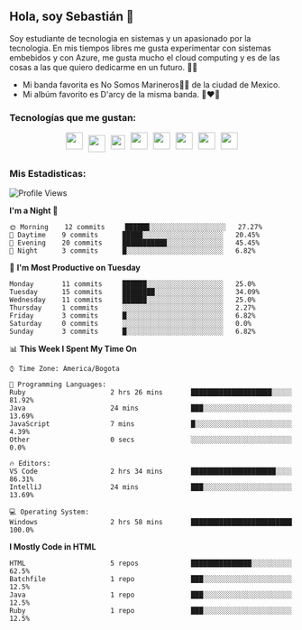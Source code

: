 ## Hola, soy Sebastián 👋
  
Soy estudiante de tecnologia en sistemas y un apasionado por la tecnologia.
En mis tiempos libres me gusta experimentar con sistemas embebidos y con Azure, me gusta mucho el cloud computing y es de las cosas a las que quiero dedicarme en un futuro. 🚀🌠

- Mi banda favorita es No Somos Marineros🚫🚢 de la ciudad de Mexico.
- Mi albúm favorito es D'arcy de la misma banda. 📼❤️💽

### Tecnologías que me gustan: 
<div style="display: flex; flex-direction: row; justify-content: center;">
  <img class="tamaño" src="https://cdn.svgporn.com/logos/javascript.svg" width="30px" height="30px" hspace="5"/>
  <img src="https://cdn.svgporn.com/logos/go.svg" width="30px" height="30px" hspace="5" vspace="5"/>
  <img src="https://cdn.svgporn.com/logos/ruby.svg" width="25px" height="25px" hspace="5" vspace="5"/>
  <img src="https://cdn.svgporn.com/logos/arduino.svg" width="30px" height="30px" hspace="5"/>
  <img src="https://cdn.svgporn.com/logos/raspberry-pi.svg" width="30px" height="30px" hspace="5"/>
  <img src="https://cdn.svgporn.com/logos/google-cloud.svg" width="30px" height="30px" hspace="5"/>
  <img src="https://cdn.svgporn.com/logos/azure-icon.svg" width="30px" height="30px" hspace="5"/>
  <img src="https://cdn.svgporn.com/logos/bash-icon.svg" width="30px" height="30px" hspace="5"/>
</div>

 ### Mis Estadisticas: 

<!--START_SECTION:waka-->
![Profile Views](http://img.shields.io/badge/Profile%20Views-2-blue)

**I'm a Night 🦉** 

```text
🌞 Morning    12 commits     ██████░░░░░░░░░░░░░░░░░░░   27.27% 
🌆 Daytime    9 commits      █████░░░░░░░░░░░░░░░░░░░░   20.45% 
🌃 Evening    20 commits     ███████████░░░░░░░░░░░░░░   45.45% 
🌙 Night      3 commits      █░░░░░░░░░░░░░░░░░░░░░░░░   6.82%

```
📅 **I'm Most Productive on Tuesday** 

```text
Monday       11 commits     ██████░░░░░░░░░░░░░░░░░░░   25.0% 
Tuesday      15 commits     ████████░░░░░░░░░░░░░░░░░   34.09% 
Wednesday    11 commits     ██████░░░░░░░░░░░░░░░░░░░   25.0% 
Thursday     1 commits      ░░░░░░░░░░░░░░░░░░░░░░░░░   2.27% 
Friday       3 commits      █░░░░░░░░░░░░░░░░░░░░░░░░   6.82% 
Saturday     0 commits      ░░░░░░░░░░░░░░░░░░░░░░░░░   0.0% 
Sunday       3 commits      █░░░░░░░░░░░░░░░░░░░░░░░░   6.82%

```


📊 **This Week I Spent My Time On** 

```text
⌚︎ Time Zone: America/Bogota

💬 Programming Languages: 
Ruby                     2 hrs 26 mins       ████████████████████░░░░░   81.92% 
Java                     24 mins             ███░░░░░░░░░░░░░░░░░░░░░░   13.69% 
JavaScript               7 mins              █░░░░░░░░░░░░░░░░░░░░░░░░   4.39% 
Other                    0 secs              ░░░░░░░░░░░░░░░░░░░░░░░░░   0.0%

🔥 Editors: 
VS Code                  2 hrs 34 mins       █████████████████████░░░░   86.31% 
IntelliJ                 24 mins             ███░░░░░░░░░░░░░░░░░░░░░░   13.69%

💻 Operating System: 
Windows                  2 hrs 58 mins       █████████████████████████   100.0%

```

**I Mostly Code in HTML** 

```text
HTML                     5 repos             ███████████████░░░░░░░░░░   62.5% 
Batchfile                1 repo              ███░░░░░░░░░░░░░░░░░░░░░░   12.5% 
Java                     1 repo              ███░░░░░░░░░░░░░░░░░░░░░░   12.5% 
Ruby                     1 repo              ███░░░░░░░░░░░░░░░░░░░░░░   12.5%

```



<!--END_SECTION:waka-->

